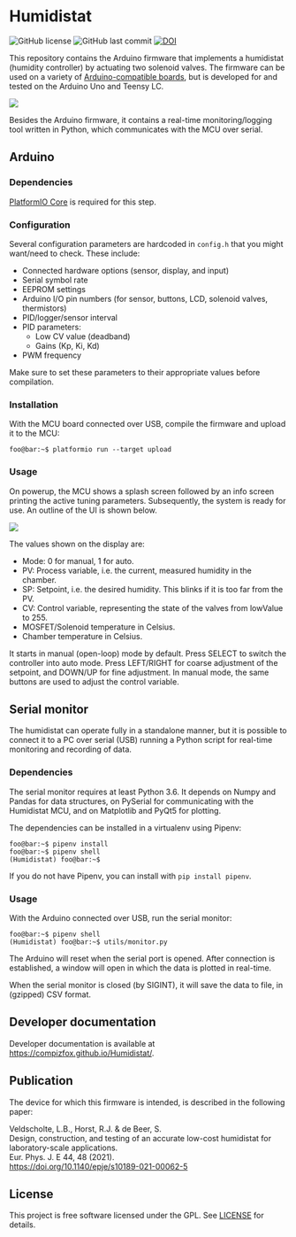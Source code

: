 # Humidistat
![GitHub license](https://img.shields.io/github/license/Compizfox/Humidistat)
![GitHub last commit](https://img.shields.io/github/last-commit/Compizfox/Humidistat)
[![DOI](https://zenodo.org/badge/288475918.svg)](https://zenodo.org/badge/latestdoi/288475918)

This repository contains the Arduino firmware that implements a humidistat (humidity controller) by actuating two
solenoid valves. The firmware can be used on a variety of 
[Arduino-compatible boards](https://docs.platformio.org/en/latest/frameworks/arduino.html#boards), but is developed for
 and tested on the Arduino Uno and Teensy LC.

![](docs/pic.jpg)

Besides the Arduino firmware, it contains a real-time monitoring/logging tool written in Python, which communicates 
with the MCU over serial.

## Arduino
### Dependencies
[PlatformIO Core](https://docs.platformio.org/en/latest/core/installation.html) is required for this step.

### Configuration
Several configuration parameters are hardcoded in `config.h` that you might want/need to check. These include:

- Connected hardware options (sensor, display, and input)
- Serial symbol rate
- EEPROM settings
- Arduino I/O pin numbers (for sensor, buttons, LCD, solenoid valves, thermistors)
- PID/logger/sensor interval
- PID parameters:
  - Low CV value (deadband)
  - Gains (Kp, Ki, Kd)
- PWM frequency

Make sure to set these parameters to their appropriate values before compilation.

### Installation
With the MCU board connected over USB, compile the firmware and upload it to the MCU:

```console
foo@bar:~$ platformio run --target upload
```

### Usage
On powerup, the MCU shows a splash screen followed by an info screen printing the active tuning parameters.
Subsequently, the system is ready for use. An outline of the UI is shown below.

![](docs/UI.svg)

The values shown on the display are:

- Mode: 0 for manual, 1 for auto.
- PV: Process variable, i.e. the current, measured humidity in the chamber.
- SP: Setpoint, i.e. the desired humidity. This blinks if it is too far from the PV.
- CV: Control variable, representing the state of the valves from lowValue to 255.
- MOSFET/Solenoid temperature in Celsius.
- Chamber temperature in Celsius.

It starts in manual (open-loop) mode by default. Press SELECT to switch the
controller into auto mode. Press LEFT/RIGHT for coarse adjustment of the setpoint, and DOWN/UP for fine adjustment. In
manual mode, the same buttons are used to adjust the control variable.

## Serial monitor
The humidistat can operate fully in a standalone manner, but it is possible to connect it to a PC over serial (USB)
running a Python script for real-time monitoring and recording of data.

### Dependencies
The serial monitor requires at least Python 3.6. It depends on Numpy and Pandas for data structures, on PySerial for
communicating with the Humidistat MCU, and on Matplotlib and PyQt5 for plotting.

The dependencies can be installed in a virtualenv using Pipenv:

```console
foo@bar:~$ pipenv install
foo@bar:~$ pipenv shell
(Humidistat) foo@bar:~$ 
```

If you do not have Pipenv, you can install with `pip install pipenv`.

### Usage
With the Arduino connected over USB, run the serial monitor:

```console
foo@bar:~$ pipenv shell
(Humidistat) foo@bar:~$ utils/monitor.py
```

The Arduino will reset when the serial port is opened. After connection is established, a window will open in which the
data is plotted in real-time.

When the serial monitor is closed (by SIGINT), it will save the data to file, in (gzipped) CSV format.

## Developer documentation
Developer documentation is available at https://compizfox.github.io/Humidistat/.

## Publication
The device for which this firmware is intended, is described in the following paper:

Veldscholte, L.B., Horst, R.J. & de Beer, S.  
Design, construction, and testing of an accurate low-cost humidistat for laboratory-scale applications.  
Eur. Phys. J. E 44, 48 (2021).  
https://doi.org/10.1140/epje/s10189-021-00062-5

## License
This project is free software licensed under the GPL. See [LICENSE](LICENSE) for details.
